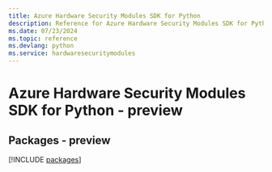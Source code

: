 ```yaml
---
title: Azure Hardware Security Modules SDK for Python
description: Reference for Azure Hardware Security Modules SDK for Python
ms.date: 07/23/2024
ms.topic: reference
ms.devlang: python
ms.service: hardwaresecuritymodules
---
```

# Azure Hardware Security Modules SDK for Python - preview
## Packages - preview
[!INCLUDE [packages](hardware-security-modules-index.md)]
